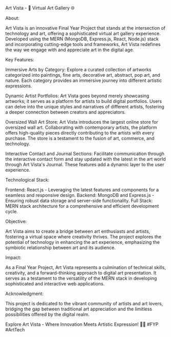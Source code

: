 Art Vista - 🎨 Virtual Art Gallery 🌐

About:

Art Vista is an innovative Final Year Project that stands at the intersection of technology and art, offering a sophisticated virtual art gallery experience. Developed using the MERN (MongoDB, Express.js, React, Node.js) stack and incorporating cutting-edge tools and frameworks, Art Vista redefines the way we engage with and appreciate art in the digital age.

Key Features:

Immersive Arts by Category:
Explore a curated collection of artworks categorized into paintings, fine arts, decorative art, abstract, pop art, and nature. Each category provides an immersive journey into different artistic expressions.

Dynamic Artist Portfolios:
Art Vista goes beyond merely showcasing artworks; it serves as a platform for artists to build digital portfolios. Users can delve into the unique styles and narratives of different artists, fostering a deeper connection between creators and appreciators.

Oversized Wall Art Store:
Art Vista introduces the largest online store for oversized wall art. Collaborating with contemporary artists, the platform offers high-quality pieces directly contributing to the artists with every purchase. The store is a testament to the fusion of art, commerce, and technology.

Interactive Contact and Journal Sections:
Facilitate communication through the interactive contact form and stay updated with the latest in the art world through Art Vista's Journal. These features add a dynamic layer to the user experience.

Technological Stack:

Frontend: React.js - Leveraging the latest features and components for a seamless and responsive design.
Backend: MongoDB and Express.js - Ensuring robust data storage and server-side functionality.
Full Stack: MERN stack architecture for a comprehensive and efficient development cycle.

Objective:

Art Vista aims to create a bridge between art enthusiasts and artists, fostering a virtual space where creativity thrives. The project explores the potential of technology in enhancing the art experience, emphasizing the symbiotic relationship between art and its audience.

Impact:

As a Final Year Project, Art Vista represents a culmination of technical skills, creativity, and a forward-thinking approach to digital art presentation. It serves as a testament to the versatility of the MERN stack in developing sophisticated and interactive web applications.

Acknowledgment:

This project is dedicated to the vibrant community of artists and art lovers, bridging the gap between traditional art appreciation and the limitless possibilities offered by the digital realm.

Explore Art Vista - Where Innovation Meets Artistic Expression! 🚀✨ #FYP #ArtTech
